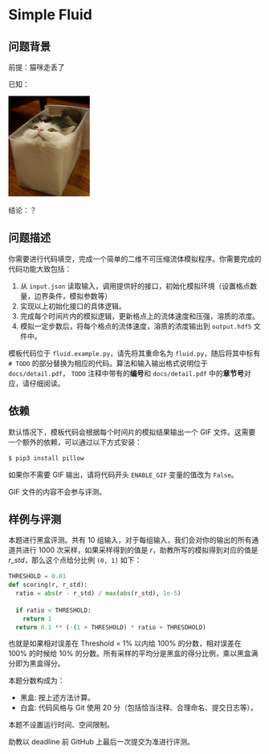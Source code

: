 # Simple Fluid

## 问题背景

前提：猫咪走丢了

已知：

![Fluid](docs/liquid.jpg)

结论：？

## 问题描述

你需要进行代码填空，完成一个简单的二维不可压缩流体模拟程序。你需要完成的代码功能大致包括：

1. 从 `input.json` 读取输入，调用提供好的接口，初始化模拟环境（设置格点数量，边界条件，模拟参数等）
2. 实现以上初始化接口的具体逻辑。
3. 完成每个时间片内的模拟逻辑，更新格点上的流体速度和压强，溶质的浓度。
4. 模拟一定步数后，将每个格点的流体速度，溶质的浓度输出到 `output.hdf5` 文件中。

模板代码位于 `fluid.example.py`，请先将其重命名为 `fluid.py`，随后将其中标有 `# TODO` 的部分替换为相应的代码。算法和输入输出格式说明位于 `docs/detail.pdf`， `TODO` 注释中带有的**编号**和 `docs/detail.pdf` 中的**章节号**对应，请仔细阅读。

## 依赖

默认情况下，模板代码会根据每个时间片的模拟结果输出一个 GIF 文件。这需要一个额外的依赖，可以通过以下方式安装：

```bash
$ pip3 install pillow
```

如果你不需要 GIF 输出，请将代码开头 `ENABLE_GIF` 变量的值改为 `False`。

GIF 文件的内容不会参与评测。

## 样例与评测

本题进行黑盒评测。共有 10 组输入，对于每组输入，我们会对你的输出的所有通道共进行 1000 次采样，如果采样得到的值是 $r$，助教所写的模拟得到对应的值是 $r\_std$，那么这个点给分比例 `(0, 1]` 如下：

```python
THRESHOLD = 0.01
def scoring(r, r_std):
  ratio = abs(r - r_std) / max(abs(r_std), 1e-5)

  if ratio < THRESHOLD:
    return 1
  return 0.1 ** (-(1 + THRESHOLD) * ratio + THRESDHOLD)
```

也就是如果相对误差在 Threshold = 1% 以内给 100% 的分数，相对误差在 100% 的时候给 10% 的分数。所有采样的平均分是黑盒的得分比例，乘以黑盒满分即为黑盒得分。

本题分数构成为：

- 黑盒: 按上述方法计算。
- 白盒: 代码风格与 Git 使用 20 分（包括恰当注释、合理命名、提交日志等）。

本题不设置运行时间、空间限制。

助教以 deadline 前 GitHub 上最后一次提交为准进行评测。
